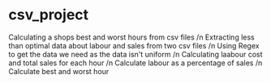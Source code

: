 # csv_project
Calculating a shops best and worst hours from csv files /n
Extracting less than optimal data about labour and sales from two csv files /n
Using Regex to get the data we need as the data isn't uniform /n 
Calculating laabour cost and total sales for each hour /n
Calculate labour as a percentage of sales /n
Calculate best and worst hour
